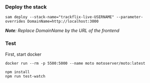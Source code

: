 ### Deploy the stack

```
sam deploy --stack-name="trackflix-live-USERNAME" --parameter-overrides DomainName=http://localhost:3000
```

***Note**: Replace DomainName by the URL of the frontend*

### Test
First, start docker
```
docker run --rm -p 5500:5000 --name moto motoserver/moto:latest
```

```
npm install
npm run test-watch
```
